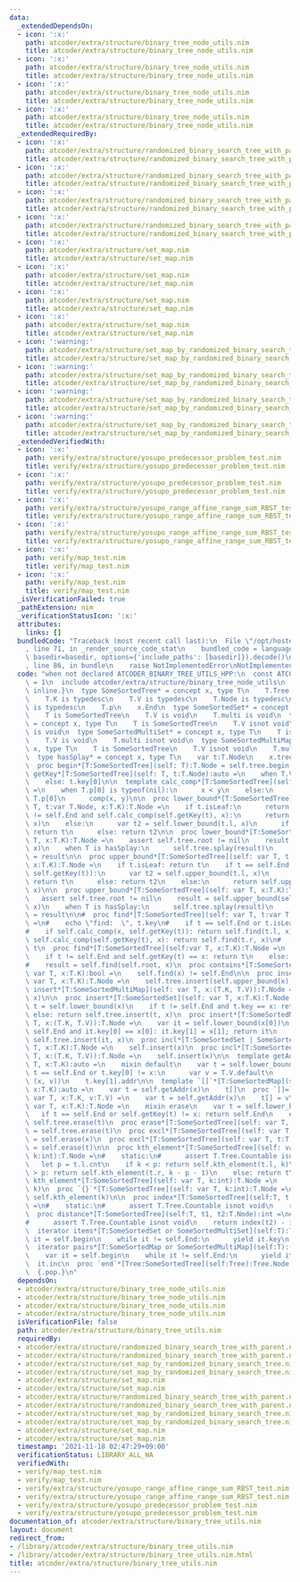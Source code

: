 ```yaml
---
data:
  _extendedDependsOn:
  - icon: ':x:'
    path: atcoder/extra/structure/binary_tree_node_utils.nim
    title: atcoder/extra/structure/binary_tree_node_utils.nim
  - icon: ':x:'
    path: atcoder/extra/structure/binary_tree_node_utils.nim
    title: atcoder/extra/structure/binary_tree_node_utils.nim
  - icon: ':x:'
    path: atcoder/extra/structure/binary_tree_node_utils.nim
    title: atcoder/extra/structure/binary_tree_node_utils.nim
  - icon: ':x:'
    path: atcoder/extra/structure/binary_tree_node_utils.nim
    title: atcoder/extra/structure/binary_tree_node_utils.nim
  _extendedRequiredBy:
  - icon: ':x:'
    path: atcoder/extra/structure/randomized_binary_search_tree_with_parent.nim
    title: atcoder/extra/structure/randomized_binary_search_tree_with_parent.nim
  - icon: ':x:'
    path: atcoder/extra/structure/randomized_binary_search_tree_with_parent.nim
    title: atcoder/extra/structure/randomized_binary_search_tree_with_parent.nim
  - icon: ':x:'
    path: atcoder/extra/structure/randomized_binary_search_tree_with_parent.nim
    title: atcoder/extra/structure/randomized_binary_search_tree_with_parent.nim
  - icon: ':x:'
    path: atcoder/extra/structure/randomized_binary_search_tree_with_parent.nim
    title: atcoder/extra/structure/randomized_binary_search_tree_with_parent.nim
  - icon: ':x:'
    path: atcoder/extra/structure/set_map.nim
    title: atcoder/extra/structure/set_map.nim
  - icon: ':x:'
    path: atcoder/extra/structure/set_map.nim
    title: atcoder/extra/structure/set_map.nim
  - icon: ':x:'
    path: atcoder/extra/structure/set_map.nim
    title: atcoder/extra/structure/set_map.nim
  - icon: ':x:'
    path: atcoder/extra/structure/set_map.nim
    title: atcoder/extra/structure/set_map.nim
  - icon: ':warning:'
    path: atcoder/extra/structure/set_map_by_randomized_binary_search_tree.nim
    title: atcoder/extra/structure/set_map_by_randomized_binary_search_tree.nim
  - icon: ':warning:'
    path: atcoder/extra/structure/set_map_by_randomized_binary_search_tree.nim
    title: atcoder/extra/structure/set_map_by_randomized_binary_search_tree.nim
  - icon: ':warning:'
    path: atcoder/extra/structure/set_map_by_randomized_binary_search_tree.nim
    title: atcoder/extra/structure/set_map_by_randomized_binary_search_tree.nim
  - icon: ':warning:'
    path: atcoder/extra/structure/set_map_by_randomized_binary_search_tree.nim
    title: atcoder/extra/structure/set_map_by_randomized_binary_search_tree.nim
  _extendedVerifiedWith:
  - icon: ':x:'
    path: verify/extra/structure/yosupo_predecessor_problem_test.nim
    title: verify/extra/structure/yosupo_predecessor_problem_test.nim
  - icon: ':x:'
    path: verify/extra/structure/yosupo_predecessor_problem_test.nim
    title: verify/extra/structure/yosupo_predecessor_problem_test.nim
  - icon: ':x:'
    path: verify/extra/structure/yosupo_range_affine_range_sum_RBST_test.nim
    title: verify/extra/structure/yosupo_range_affine_range_sum_RBST_test.nim
  - icon: ':x:'
    path: verify/extra/structure/yosupo_range_affine_range_sum_RBST_test.nim
    title: verify/extra/structure/yosupo_range_affine_range_sum_RBST_test.nim
  - icon: ':x:'
    path: verify/map_test.nim
    title: verify/map_test.nim
  - icon: ':x:'
    path: verify/map_test.nim
    title: verify/map_test.nim
  _isVerificationFailed: true
  _pathExtension: nim
  _verificationStatusIcon: ':x:'
  attributes:
    links: []
  bundledCode: "Traceback (most recent call last):\n  File \"/opt/hostedtoolcache/Python/3.10.0/x64/lib/python3.10/site-packages/onlinejudge_verify/documentation/build.py\"\
    , line 71, in _render_source_code_stat\n    bundled_code = language.bundle(stat.path,\
    \ basedir=basedir, options={'include_paths': [basedir]}).decode()\n  File \"/opt/hostedtoolcache/Python/3.10.0/x64/lib/python3.10/site-packages/onlinejudge_verify/languages/nim.py\"\
    , line 86, in bundle\n    raise NotImplementedError\nNotImplementedError\n"
  code: "when not declared ATCODER_BINARY_TREE_UTILS_HPP:\n  const ATCODER_BINARY_TREE_UTILS_HPP*\
    \ = 1\n  include atcoder/extra/structure/binary_tree_node_utils\n  {.push discardable\
    \ inline.}\n  type SomeSortedTree* = concept x, type T\n    T.Tree is BinaryTree\n\
    \    T.K is typedesc\n    T.V is typedesc\n    T.Node is typedesc\n    T.multi\
    \ is typedesc\n    T.p\n    x.End\n  type SomeSortedSet* = concept x, type T\n\
    \    T is SomeSortedTree\n    T.V is void\n    T.multi is void\n  type SomeSortedMap*\
    \ = concept x, type T\n    T is SomeSortedTree\n    T.V isnot void\n    T.multi\
    \ is void\n  type SomeSortedMultiSet* = concept x, type T\n    T is SomeSortedTree\n\
    \    T.V is void\n    T.multi isnot void\n  type SomeSortedMultiMap* = concept\
    \ x, type T\n    T is SomeSortedTree\n    T.V isnot void\n    T.multi isnot void\n\
    \  type hasSplay* = concept x, type T\n    var t:T.Node\n    x.tree.splay(t)\n\
    \  proc begin*[T:SomeSortedTree](self: T):T.Node = self.tree.begin()\n\n  proc\
    \ getKey*[T:SomeSortedTree](self: T, t:T.Node):auto =\n    when T.V is void: t.key\n\
    \    else: t.key[0]\n\n  template calc_comp*[T:SomeSortedTree](self:T, x, y:T.K):bool\
    \ =\n    when T.p[0] is typeof(nil):\n      x < y\n    else:\n      let comp =\
    \ T.p[0]\n      comp(x, y)\n\n  proc lower_bound*[T:SomeSortedTree](self: var\
    \ T, t:var T.Node, x:T.K):T.Node =\n    if t.isLeaf:\n      return t\n    if t\
    \ != self.End and self.calc_comp(self.getKey(t), x):\n      return self.lower_bound(t.r,\
    \ x)\n    else:\n      var t2 = self.lower_bound(t.l, x)\n      if t2.isLeaf:\
    \ return t\n      else: return t2\n\n  proc lower_bound*[T:SomeSortedTree](self:var\
    \ T, x:T.K):T.Node =\n    assert self.tree.root != nil\n    result = self.lower_bound(self.tree.root,\
    \ x)\n    when T is hasSplay:\n      self.tree.splay(result)\n      self.tree.root\
    \ = result\n\n  proc upper_bound*[T:SomeSortedTree](self: var T, t:var T.Node,\
    \ x:T.K):T.Node =\n    if t.isLeaf: return t\n    if t == self.End or self.calc_comp(x,\
    \ self.getKey(t)):\n      var t2 = self.upper_bound(t.l, x)\n      if t2.isLeaf:\
    \ return t\n      else: return t2\n    else:\n      return self.upper_bound(t.r,\
    \ x)\n\n  proc upper_bound*[T:SomeSortedTree](self: var T, x:T.K):T.Node =\n \
    \   assert self.tree.root != nil\n    result = self.upper_bound(self.tree.root,\
    \ x)\n    when T is hasSplay:\n      self.tree.splay(result)\n      self.tree.root\
    \ = result\n\n#  proc find*[T:SomeSortedTree](self: var T, t:var T.Node, x:T.K):T.Node\
    \ =\n#    echo \"find:  \", t.key\n#    if t == self.End or t.isLeaf: return self.End\n\
    #    if self.calc_comp(x, self.getKey(t)): return self.find(t.l, x)\n#    elif\
    \ self.calc_comp(self.getKey(t), x): return self.find(t.r, x)\n#    else: return\
    \ t\n  proc find*[T:SomeSortedTree](self:var T, x:T.K):T.Node =\n    var t = self.lower_bound(x)\n\
    \    if t != self.End and self.getKey(t) == x: return t\n    else: return self.End\n\
    #    result = self.find(self.root, x)\n  proc contains*[T:SomeSortedTree](self:\
    \ var T, x:T.K):bool =\n    self.find(x) != self.End\n\n  proc insert*[T:SomeSortedMultiSet](self:\
    \ var T, x:T.K):T.Node =\n    self.tree.insert(self.upper_bound(x), x)\n  proc\
    \ insert*[T:SomeSortedMultiMap](self: var T, x:(T.K, T.V)):T.Node =\n    self.tree.insert(self.upper_bound(x[0]),\
    \ x)\n\n  proc insert*[T:SomeSortedSet](self: var T, x:T.K):T.Node =\n    var\
    \ t = self.lower_bound(x)\n    if t != self.End and t.key == x: return t\n   \
    \ else: return self.tree.insert(t, x)\n  proc insert*[T:SomeSortedMap](self: var\
    \ T, x:(T.K, T.V)):T.Node =\n    var it = self.lower_bound(x[0])\n    if it !=\
    \ self.End and it.key[0] == x[0]: it.key[1] = x[1]; return it\n    else: return\
    \ self.tree.insert(it, x)\n  proc incl*[T:SomeSortedSet | SomeSortedMultiSet](self:var\
    \ T, x:T.K):T.Node =\n    self.insert(x)\n  proc incl*[T:SomeSortedMap | SomeSortedMultiMap](self:var\
    \ T, x:(T.K, T.V)):T.Node =\n    self.insert(x)\n\n  template getAddr*[T:SomeSortedMap](self:var\
    \ T, x:T.K):auto =\n    mixin default\n    var t = self.lower_bound(x)\n    if\
    \ t == self.End or t.key[0] != x:\n      var v = T.V.default\n      t = self.tree.insert(t,\
    \ (x, v))\n    t.key[1].addr\n\n  template `[]`*[T:SomeSortedMap](self: var T,\
    \ x:T.K):auto =\n    var t = self.getAddr(x)\n    t[]\n  proc `[]=`*[T:SomeSortedMap](self:\
    \ var T, x:T.K, v:T.V) =\n    var t = self.getAddr(x)\n    t[] = v\n\n  proc erase*[T:SomeSortedTree](self:\
    \ var T, x:T.K):T.Node =\n    mixin erase\n    var t = self.lower_bound(x)\n \
    \   if t == self.End or self.getKey(t) != x: return self.End\n    else: return\
    \ self.tree.erase(t)\n  proc erase*[T:SomeSortedTree](self: var T, t:T.Node):T.Node\
    \ = self.tree.erase(t)\n  proc excl*[T:SomeSortedTree](self: var T, x:T.K):T.Node\
    \ = self.erase(x)\n  proc excl*[T:SomeSortedTree](self: var T, t:T.Node):T.Node\
    \ = self.erase(t)\n\n  proc kth_element*[T:SomeSortedTree](self: var T, t:T.Node,\
    \ k:int):T.Node =\n#    static:\n#      assert T.Tree.Countable isnot void\n \
    \   let p = t.l.cnt\n    if k < p: return self.kth_element(t.l, k)\n    elif k\
    \ > p: return self.kth_element(t.r, k - p - 1)\n    else: return t\n  \n  proc\
    \ kth_element*[T:SomeSortedTree](self: var T, k:int):T.Node =\n    return self.kth_element(self.tree.root,\
    \ k)\n  proc `{}`*[T:SomeSortedTree](self: var T, k:int):T.Node =\n    return\
    \ self.kth_element(k)\n\n  proc index*[T:SomeSortedTree](self:T, t:T.Node):int\
    \ =\n#    static:\n#      assert T.Tree.Countable isnot void\n    return index(t)\n\
    \  proc distance*[T:SomeSortedTree](self:T, t1, t2:T.Node):int =\n#    static:\n\
    #      assert T.Tree.Countable isnot void\n    return index(t2) - index(t1)\n\n\
    \  iterator items*[T:SomeSortedSet or SomeSortedMultiSet](self:T):T.K =\n    var\
    \ it = self.begin\n    while it != self.End:\n      yield it.key\n      it.inc\n\
    \  iterator pairs*[T:SomeSortedMap or SomeSortedMultiMap](self:T):(T.K, T.V) =\n\
    \    var it = self.begin\n    while it != self.End:\n      yield it.key\n    \
    \  it.inc\n  proc `end`*[Tree:SomeSortedTree](self:Tree):Tree.Node = self.End\n\
    \  {.pop.}\n"
  dependsOn:
  - atcoder/extra/structure/binary_tree_node_utils.nim
  - atcoder/extra/structure/binary_tree_node_utils.nim
  - atcoder/extra/structure/binary_tree_node_utils.nim
  - atcoder/extra/structure/binary_tree_node_utils.nim
  isVerificationFile: false
  path: atcoder/extra/structure/binary_tree_utils.nim
  requiredBy:
  - atcoder/extra/structure/randomized_binary_search_tree_with_parent.nim
  - atcoder/extra/structure/randomized_binary_search_tree_with_parent.nim
  - atcoder/extra/structure/set_map_by_randomized_binary_search_tree.nim
  - atcoder/extra/structure/set_map_by_randomized_binary_search_tree.nim
  - atcoder/extra/structure/set_map.nim
  - atcoder/extra/structure/set_map.nim
  - atcoder/extra/structure/randomized_binary_search_tree_with_parent.nim
  - atcoder/extra/structure/randomized_binary_search_tree_with_parent.nim
  - atcoder/extra/structure/set_map_by_randomized_binary_search_tree.nim
  - atcoder/extra/structure/set_map_by_randomized_binary_search_tree.nim
  - atcoder/extra/structure/set_map.nim
  - atcoder/extra/structure/set_map.nim
  timestamp: '2021-11-18 02:47:29+09:00'
  verificationStatus: LIBRARY_ALL_WA
  verifiedWith:
  - verify/map_test.nim
  - verify/map_test.nim
  - verify/extra/structure/yosupo_range_affine_range_sum_RBST_test.nim
  - verify/extra/structure/yosupo_range_affine_range_sum_RBST_test.nim
  - verify/extra/structure/yosupo_predecessor_problem_test.nim
  - verify/extra/structure/yosupo_predecessor_problem_test.nim
documentation_of: atcoder/extra/structure/binary_tree_utils.nim
layout: document
redirect_from:
- /library/atcoder/extra/structure/binary_tree_utils.nim
- /library/atcoder/extra/structure/binary_tree_utils.nim.html
title: atcoder/extra/structure/binary_tree_utils.nim
---
```

